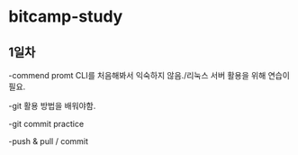 # bitcamp-study

## 1일차
-commend promt CLI를 처음해봐서 익숙하지 않음./리눅스 서버 활용을 위해 연습이 필요.

-git 활용 방법을 배워야함.

-git commit practice

-push & pull / commit